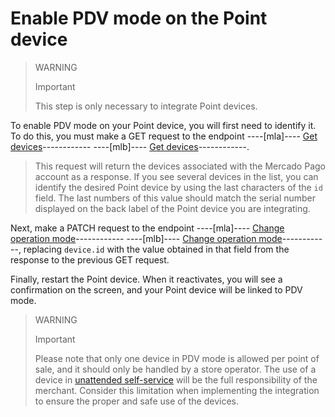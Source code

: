 # Enable PDV mode on the Point device

> WARNING
>
> Important
>
> This step is only necessary to integrate Point devices.


To enable PDV mode on your Point device, you will first need to identify it. To do this, you must make a GET request to the endpoint ----[mla]---- [Get devices](/developers/en/reference/instore_api_mla/_instore-api_pointdevices/get)------------ ----[mlb]---- [Get devices](/developers/en/reference/instore_api_mlb/_instore-api_pointdevices/get)------------.

> This request will return the devices associated with the Mercado Pago account as a response. If you see several devices in the list, you can identify the desired Point device by using the last characters of the `id` field. The last numbers of this value should match the serial number displayed on the back label of the Point device you are integrating.

Next, make a PATCH request to the endpoint ----[mla]---- [Change operation mode](/developers/en/reference/instore_api_mla/_instore-api_pointdevices_device_id/patch)------------ ----[mlb]---- [Change operation mode](/developers/en/reference/instore_api_mlb/_instore-api_pointdevices_device_id/patch)------------, replacing `device.id` with the value obtained in that field from the response to the previous GET request.

Finally, restart the Point device. When it reactivates, you will see a confirmation on the screen, and your Point device will be linked to PDV mode.

> WARNING
>
> Important
>
> Please note that only one device in PDV mode is allowed per point of sale, and it should only be handled by a store operator. The use of a device in [unattended self-service](/developers/en/docs/instore-api/glossary) will be the full responsibility of the merchant. Consider this limitation when implementing the integration to ensure the proper and safe use of the devices.
